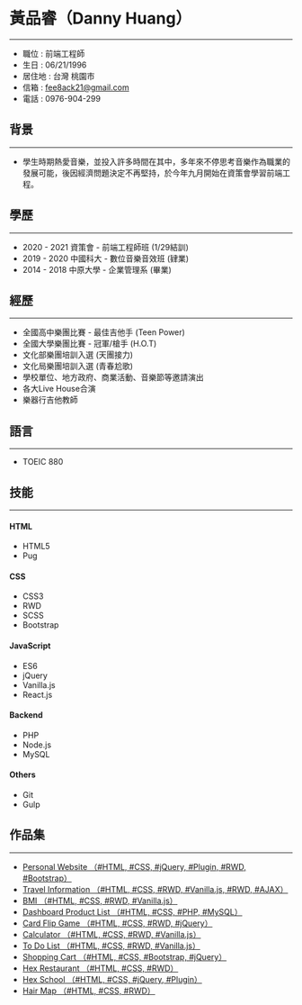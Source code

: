 # 黃品睿（Danny Huang）
---
* 職位 : 前端工程師
* 生日 : 06/21/1996
* 居住地 : 台灣 桃園市 
* 信箱 : fee8ack21@gmail.com
* 電話 : 0976-904-299

## 背景
---
* 學生時期熱愛音樂，並投入許多時間在其中，多年來不停思考音樂作為職業的發展可能，後因經濟問題決定不再堅持，於今年九月開始在資策會學習前端工程。

## 學歷
---
* 2020 - 2021 資策會 - 前端工程師班 (1/29結訓)
* 2019 - 2020 中國科大 - 數位音樂音效班 (肄業)
* 2014 - 2018 中原大學 - 企業管理系 (畢業)

## 經歷
---
* 全國高中樂團比賽 - 最佳吉他手 (Teen Power) 
* 全國大學樂團比賽 - 冠軍/槍手 (H.O.T) 
* 文化部樂團培訓入選 (天團接力)  
* 文化局樂團培訓入選 (青春尬歌)  
* 學校單位、地方政府、商業活動、音樂節等邀請演出 
* 各大Live House合演 
* 樂器行吉他教師

## 語言
---
* TOEIC 880

## 技能
---
#### HTML
* HTML5
* Pug

#### CSS
* CSS3
* RWD
* SCSS
* Bootstrap

#### JavaScript
* ES6
* jQuery
* Vanilla.js
* React.js

#### Backend
* PHP
* Node.js
* MySQL

#### Others
* Git
* Gulp

## 作品集
---
* [Personal Website （#HTML, #CSS, #jQuery, #Plugin, #RWD, #Bootstrap）](https://fee8ack21.github.io/personal_website/)
* [Travel Information （#HTML, #CSS, #RWD, #Vanilla.js, #RWD, #AJAX）](https://fee8ack21.github.io/travel_information/)
* [BMI （#HTML, #CSS, #RWD, #Vanilla.js）](https://fee8ack21.github.io/bmi/)
* [Dashboard Product List （#HTML, #CSS, #PHP, #MySQL）](https://github.com/fee8ack21/dashboard_product_list)
* [Card Flip Game （#HTML, #CSS, #RWD, #jQuery）](https://fee8ack21.github.io/card_flip_game/)
* [Calculator （#HTML, #CSS, #RWD, #Vanilla.js）](https://fee8ack21.github.io/calculator/)
* [To Do List （#HTML, #CSS, #RWD, #Vanilla.js）](https://fee8ack21.github.io/to_do_list/)
* [Shopping Cart （#HTML, #CSS, #Bootstrap, #jQuery）](https://fee8ack21.github.io/shopping_cart/)
* [Hex Restaurant （#HTML, #CSS, #RWD）](https://fee8ack21.github.io/hex_restaurant/)
* [Hex School （#HTML, #CSS, #jQuery, #Plugin）](https://fee8ack21.github.io/hex_school/)
* [Hair Map （#HTML, #CSS, #RWD）](https://fee8ack21.github.io/hair_map/)
